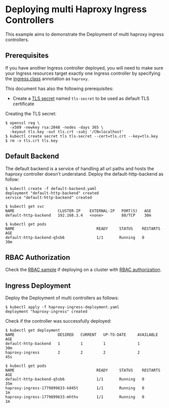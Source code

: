 # Deploying multi Haproxy Ingress Controllers

This example aims to demonstrate the Deployment of multi haproxy ingress controllers.

## Prerequisites

If you have another Ingress controller deployed, you will need to make sure your
Ingress resources target exactly one Ingress controller by specifying the
[ingress.class](/examples/PREREQUISITES.md#ingress-class) annotation as
`haproxy`.

This document has also the following prerequisites:

* Create a [TLS secret](/examples/PREREQUISITES.md#tls-certificates) named `tls-secret` to be used as default TLS certificate

Creating the TLS secret:

```console
$ openssl req \
  -x509 -newkey rsa:2048 -nodes -days 365 \
  -keyout tls.key -out tls.crt -subj '/CN=localhost'
$ kubectl create secret tls tls-secret --cert=tls.crt --key=tls.key
$ rm -v tls.crt tls.key
```

## Default Backend

The default backend is a service of handling all url paths and hosts the haproxy controller doesn't understand. Deploy the default-http-backend as follow:

```console
$ kubectl create -f default-backend.yaml 
deployment "default-http-backend" created
service "default-http-backend" created

$ kubectl get svc
NAME                   CLUSTER-IP    EXTERNAL-IP   PORT(S)   AGE
default-http-backend   192.168.3.4   <none>        80/TCP    30m

$ kubectl get pods
NAME                                    READY     STATUS    RESTARTS   AGE
default-http-backend-q5sb6              1/1       Running   0          30m
```

## RBAC Authorization

Check the [RBAC sample](/examples/rbac) if deploying on a cluster with
[RBAC authorization](https://kubernetes.io/docs/admin/authorization/rbac/).

## Ingress Deployment

Deploy the Deployment of multi controllers as follows:

```console
$ kubectl apply -f haproxy-ingress-deployment.yaml
deployment "haproxy-ingress" created
```

Check if the controller was successfully deployed:
```console
$ kubectl get deployment
NAME                   DESIRED   CURRENT   UP-TO-DATE     AVAILABLE   AGE
default-http-backend   1         1         1              1           30m
haproxy-ingress        2         2         2              2           45s

$ kubectl get pods
NAME                                    READY     STATUS    RESTARTS   AGE
default-http-backend-q5sb6              1/1       Running   0          35m
haproxy-ingress-1779899633-k045t        1/1       Running   0          1m
haproxy-ingress-1779899633-mhthv        1/1       Running   0          1m
```
